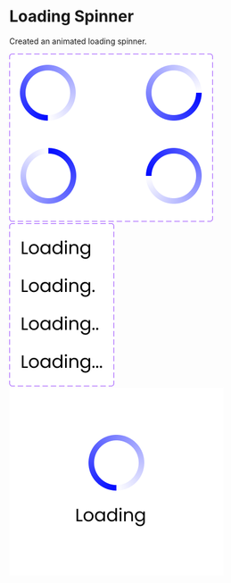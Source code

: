 # Loading Spinner
Created an animated loading spinner.

![Loading spinner component](https://raw.githubusercontent.com/kalieblair1515/loading-spinner/main/spinner.png "Loading spinner component")
![Loading text](https://raw.githubusercontent.com/kalieblair1515/loading-spinner/main/loading.png "Loading text")
![Final loading product](https://raw.githubusercontent.com/kalieblair1515/loading-spinner/main/final-product.png "Final loading product")
